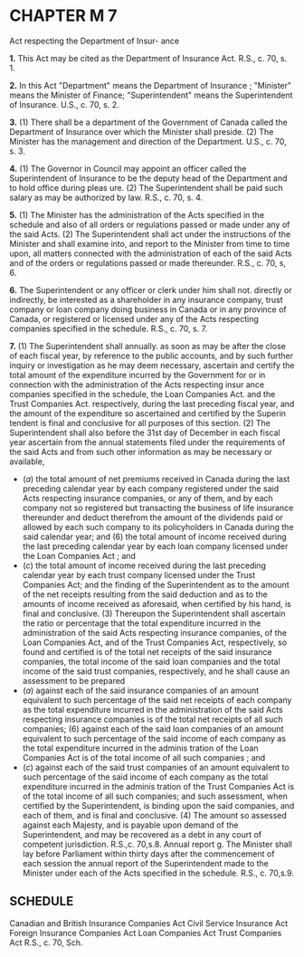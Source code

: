 
# CHAPTER M 7
Act respecting the Department of Insur-
ance

**1.** This Act may be cited as the Department
of Insurance Act. R.S., c. 70, s. 1.

**2.** In this Act
"Department" means the Department of
Insurance ;
"Minister" means the Minister of Finance;
"Superintendent" means the Superintendent
of Insurance. U.S., c. 70, s. 2.

**3.** (1) There shall be a department of the
Government of Canada called the Department
of Insurance over which the Minister shall
preside.
(2) The Minister has the management and
direction of the Department. U.S., c. 70, s. 3.

**4.** (1) The Governor in Council may
appoint an officer called the Superintendent
of Insurance to be the deputy head of the
Department and to hold office during pleas
ure.
(2) The Superintendent shall be paid such
salary as may be authorized by law. R.S., c.
70, s. 4.

**5.** (1) The Minister has the administration
of the Acts specified in the schedule and also
of all orders or regulations passed or made
under any of the said Acts.
(2) The Superintendent shall act under the
instructions of the Minister and shall examine
into, and report to the Minister from time to
time upon, all matters connected with the
administration of each of the said Acts and
of the orders or regulations passed or made
thereunder. R.S., c. 70, s, 6.

**6.** The Superintendent or any officer or
clerk under him shall not. directly or
indirectly, be interested as a shareholder in
any insurance company, trust company or
loan company doing business in Canada or in
any province of Canada, or registered or
licensed under any of the Acts respecting
companies specified in the schedule. R.S., c.
70, s. 7.

**7.** (1) The Superintendent shall annually.
as soon as may be after the close of each fiscal
year, by reference to the public accounts, and
by such further inquiry or investigation as he
may deem necessary, ascertain and certify the
total amount of the expenditure incurred by
the Government for or in connection with the
administration of the Acts respecting insur
ance companies specified in the schedule, the
Loan Companies Act. and the Trust Companies
Act. respectively, during the last preceding
fiscal year, and the amount of the expenditure
so ascertained and certified by the Superin
tendent is final and conclusive for all purposes
of this section.
(2) The Superintendent shall also before
the 31st day of December in each fiscal year
ascertain from the annual statements filed
under the requirements of the said Acts and
from such other information as may be
necessary or available,
  * (_a_) the total amount of net premiums
received in Canada during the last preceding
calendar year by each company registered
under the said Acts respecting insurance
companies, or any of them, and by each
company not so registered but transacting
the business of life insurance thereunder
and deduct therefrom the amount of the
dividends paid or allowed by each such
company to its policyholders in Canada
during the said calendar year; and
(6) the total amount of income received
during the last preceding calendar year by
each loan company licensed under the Loan
Companies Act ; and
  * (_c_) the total amount of income received
during the last preceding calendar year by
each trust company licensed under the Trust
Companies Act;
and the finding of the Superintendent as to
the amount of the net receipts resulting from
the said deduction and as to the amounts of
income received as aforesaid, when certified
by his hand, is final and conclusive.
(3) Thereupon the Superintendent shall
ascertain the ratio or percentage that the total
expenditure incurred in the administration of
the said Acts respecting insurance companies,
of the Loan Companies Act, and of the Trust
Companies Act, respectively, so found and
certified is of the total net receipts of the said
insurance companies, the total income of the
said loan companies and the total income of
the said trust companies, respectively, and he
shall cause an assessment to be prepared
  * (_a_) against each of the said insurance
companies of an amount equivalent to such
percentage of the said net receipts of each
company as the total expenditure incurred
in the administration of the said Acts
respecting insurance companies is of the
total net receipts of all such companies;
(6) against each of the said loan companies
of an amount equivalent to such percentage
of the said income of each company as the
total expenditure incurred in the adminis
tration of the Loan Companies Act is of the
total income of all such companies ; and
  * (_c_) against each of the said trust companies
of an amount equivalent to such percentage
of the said income of each company as the
total expenditure incurred in the adminis
tration of the Trust Companies Act is of the
total income of all such companies;
and such assessment, when certified by the
Superintendent, is binding upon the said
companies, and each of them, and is final
and conclusive.
(4) The amount so assessed against each
Majesty, and is payable upon demand of the
Superintendent, and may be recovered as a
debt in any court of competent jurisdiction.
R.S.,c. 70,s.8.
Annual report g. The Minister shall lay before Parliament
within thirty days after the commencement
of each session the annual report of the
Superintendent made to the Minister under
each of the Acts specified in the schedule.
R.S., c. 70,s.9.

## SCHEDULE
Canadian and British Insurance Companies Act
Civil Service Insurance Act
Foreign Insurance Companies Act
Loan Companies Act
Trust Companies Act
R.S., c. 70, Sch.
